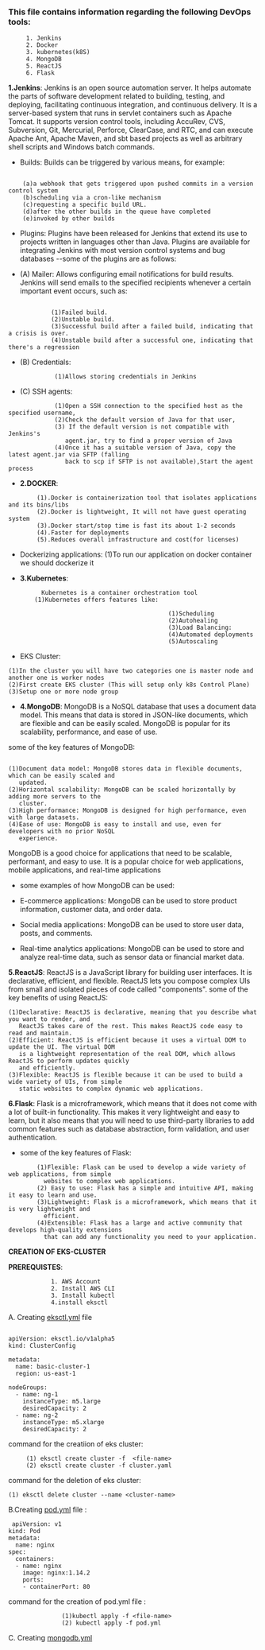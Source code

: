 ### This file contains information regarding the following DevOps tools:
```
     1. Jenkins
     2. Docker
     3. kubernetes(k8S)
     4. MongoDB
     5. ReactJS
     6. Flask
```
**1.Jenkins**: Jenkins is an open source automation server. It helps automate the parts of software development related to building, testing, and deploying, facilitating continuous integration, and continuous delivery. It is a server-based system that runs in servlet containers such as Apache Tomcat. It supports version control tools, including AccuRev, CVS, Subversion, Git, Mercurial, Perforce, ClearCase, and RTC, and can execute Apache Ant, Apache Maven, and sbt based projects as well as arbitrary shell scripts and Windows batch commands.

- Builds: Builds can be triggered by various means, for example:
```

    (a)a webhook that gets triggered upon pushed commits in a version control system
    (b)scheduling via a cron-like mechanism
    (c)requesting a specific build URL.
    (d)after the other builds in the queue have completed
    (e)invoked by other builds
```

* Plugins: Plugins have been released for Jenkins that extend its use to projects written in languages other than Java. Plugins are available for integrating Jenkins with most version control systems and bug databases
 --some of the plugins are as follows:
 - (A) Mailer:
            Allows configuring email notifications for build results. Jenkins will send emails 
            to the specified recipients whenever a certain important event occurs, such as:
```

            (1)Failed build.
            (2)Unstable build.
            (3)Successful build after a failed build, indicating that a crisis is over.
            (4)Unstable build after a successful one, indicating that there's a regression
```
 * (B) Credentials:
```
             (1)Allows storing credentials in Jenkins
```
 + (C) SSH agents:
```
             (1)Open a SSH connection to the specified host as the specified username,
             (2)Check the default version of Java for that user,
             (3) If the default version is not compatible with Jenkins's 
                agent.jar, try to find a proper version of Java
             (4)Once it has a suitable version of Java, copy the latest agent.jar via SFTP (falling 
                back to scp if SFTP is not available),Start the agent process
```
- **2.DOCKER**:
```
        (1).Docker is containerization tool that isolates applications and its bins/libs
        (2).Docker is lightweight, It will not have guest operating system
        (3).Docker start/stop time is fast its about 1-2 seconds
        (4).Faster for deployments
        (5).Reduces overall infrastructure and cost(for licenses)
```
* Dockerizing applications:
        (1)To run our application on docker container we should dockerize it
* **3.Kubernetes**:

            Kubernetes is a container orchestration tool 
          (1)Kubernetes offers features like:
```
                                             (1)Scheduling
                                             (2)Autohealing
                                             (3)Load Balancing:
                                             (4)Automated deployments
                                             (5)Autoscaling
```

+ EKS Cluster:
```
(1)In the cluster you will have two categories one is master node and another one is worker nodes
(2)First create EKS cluster (This will setup only k8s Control Plane)
(3)Setup one or more node group
```


+ **4.MongoDB**:
MongoDB is a NoSQL database that uses a document data model. This means that data is stored in JSON-like documents, which are flexible and can be easily scaled. MongoDB is popular for its scalability, performance, and ease of use.

 some of the key features of MongoDB:
```

(1)Document data model: MongoDB stores data in flexible documents, which can be easily scaled and 
   updated.
(2)Horizontal scalability: MongoDB can be scaled horizontally by adding more servers to the 
   cluster.
(3)High performance: MongoDB is designed for high performance, even with large datasets.
(4)Ease of use: MongoDB is easy to install and use, even for developers with no prior NoSQL 
   experience.
```

MongoDB is a good choice for applications that need to be scalable, performant, and easy to use. It is a popular choice for web applications, mobile applications, and real-time applications  

- some examples of how MongoDB can be used:

* E-commerce applications: MongoDB can be used to store product information, customer data, and order data.
+ Social media applications: MongoDB can be used to store user data, posts, and comments.
- Real-time analytics applications: MongoDB can be used to store and analyze real-time data, such as sensor data or financial market data.

**5.ReactJS**:
ReactJS is a JavaScript library for building user interfaces. It is declarative, efficient, and flexible. ReactJS lets you compose complex UIs from small and isolated pieces of code called "components".
some of the key benefits of using ReactJS:
```
(1)Declarative: ReactJS is declarative, meaning that you describe what you want to render, and 
   ReactJS takes care of the rest. This makes ReactJS code easy to read and maintain.
(2)Efficient: ReactJS is efficient because it uses a virtual DOM to update the UI. The virtual DOM 
   is a lightweight representation of the real DOM, which allows ReactJS to perform updates quickly 
   and efficiently.
(3)Flexible: ReactJS is flexible because it can be used to build a wide variety of UIs, from simple 
   static websites to complex dynamic web applications.
```
**6.Flask**:
        Flask is a microframework, which means that it does not come with a lot of built-in 
        functionality. This makes it very lightweight and easy to learn, but it also means that you 
        will need to use third-party libraries to add common features such as database abstraction, 
        form validation, and user authentication.

* some of the key features of Flask:
```
        (1)Flexible: Flask can be used to develop a wide variety of web applications, from simple 
          websites to complex web applications.
        (2) Easy to use: Flask has a simple and intuitive API, making it easy to learn and use.
        (3)Lightweight: Flask is a microframework, which means that it is very lightweight and 
          efficient.
        (4)Extensible: Flask has a large and active community that develops high-quality extensions 
          that can add any functionality you need to your application.

```

**CREATION OF EKS-CLUSTER**

**PREREQUISTES**:
```
            1. AWS Account
            2. Install AWS CLI
            3. Install kubectl
            4.install eksctl
```

A. Creating [eksctl.yml](https://raw.githubusercontent.com/gauthamyadamari/devops-real-time/main/eksctl.yml) file 

``` 

apiVersion: eksctl.io/v1alpha5
kind: ClusterConfig

metadata:
  name: basic-cluster-1
  region: us-east-1

nodeGroups:
  - name: ng-1
    instanceType: m5.large
    desiredCapacity: 2
  - name: ng-2
    instanceType: m5.xlarge
    desiredCapacity: 2
```

command for the creatiion of eks cluster:
```
     (1) eksctl create cluster -f  <file-name>
     (2) eksctl create cluster -f cluster.yaml
```

command for the  deletion of eks cluster:
```
(1) eksctl delete cluster --name <cluster-name>
```


B.Creating [pod.yml](https://raw.githubusercontent.com/gauthamyadamari/devops-real-time/main/pod.yml) file :
```
 apiVersion: v1
kind: Pod
metadata:
  name: nginx
spec:
  containers:
  - name: nginx
    image: nginx:1.14.2
    ports:
    - containerPort: 80
```
command for the creation of pod.yml file :
```
               (1)kubectl apply -f <file-name>
               (2) kubectl apply -f pod.yml
```

C. Creating [mongodb.yml](https://raw.githubusercontent.com/gauthamyadamari/devops-real-time/main/mongodb.yml)

